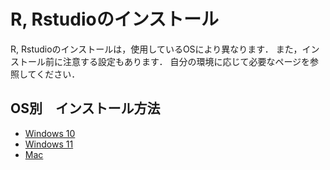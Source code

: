 # R, Rstudioのインストール

R, Rstudioのインストールは，使用しているOSにより異なります．
また，インストール前に注意する設定もあります．
自分の環境に応じて必要なページを参照してください．


## OS別　インストール方法

- [Windows 10](./windows10.md)
- [Windows 11](./windows11_2023.md)
- [Mac](./macos.md)

